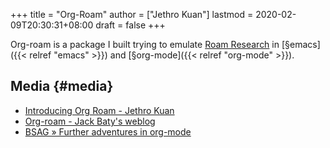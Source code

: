 +++
title = "Org-Roam"
author = ["Jethro Kuan"]
lastmod = 2020-02-09T20:30:31+08:00
draft = false
+++

Org-roam is a package I built trying to emulate [Roam Research](https://roamresearch.org/) in
[§emacs]({{< relref "emacs" >}}) and [§org-mode]({{< relref "org-mode" >}}).


## Media {#media}

-   [Introducing Org Roam - Jethro Kuan](https://blog.jethro.dev/posts/introducing%5Forg%5Froam/)
-   [Org-roam - Jack Baty's weblog](https://www.baty.net/2020/org-roam/)
-   [BSAG » Further adventures in org-mode](https://www.rousette.org.uk/archives/further-adventures-in-org-mode/)
